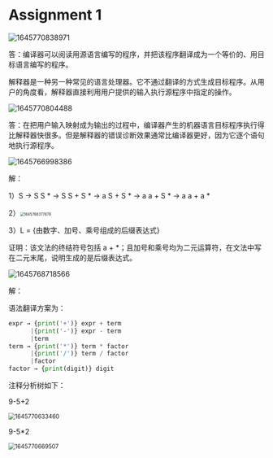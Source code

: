 # Assignment 1

![1645770838971](C:\Users\Xiao-PC\AppData\Roaming\Typora\typora-user-images\1645770838971.png)

答：编译器可以阅读用源语言编写的程序，并把该程序翻译成为一个等价的、用目标语言编写的程序。

解释器是一种另一种常见的语言处理器。它不通过翻译的方式生成目标程序。从用户的角度看，解释器直接利用用户提供的输入执行源程序中指定的操作。



![1645770804488](C:\Users\Xiao-PC\AppData\Roaming\Typora\typora-user-images\1645770804488.png)

答：在把用户输入映射成为输出的过程中，编译器产生的机器语言目标程序执行得比解释器快很多。但是解释器的错误诊断效果通常比编译器更好，因为它逐个语句地执行源程序。



![1645766998386](C:\Users\Xiao-PC\AppData\Roaming\Typora\typora-user-images\1645766998386.png)

解：

1）S → S S * → S S + S * → a S + S * → a a + S * → a a + a *

2）<img src="C:\Users\Xiao-PC\AppData\Roaming\Typora\typora-user-images\1645768377678.png" alt="1645768377678" style="zoom:50%;" />

3）L = {由数字、加号、乘号组成的后缀表达式}

证明：该文法的终结符号包括 a + *；且加号和乘号均为二元运算符，在文法中写在二元末尾，说明生成的是后缀表达式。



![1645768718566](C:\Users\Xiao-PC\AppData\Roaming\Typora\typora-user-images\1645768718566.png)

解：

语法翻译方案为：

```python
expr → {print('+')} expr + term
      |{print('-')} expr - term
      |term
term → {print('*')} term * factor
      |{print('/')} term / factor
      |factor
factor → {print(digit)} digit
```

注释分析树如下：

9-5+2

<img src="C:\Users\Xiao-PC\AppData\Roaming\Typora\typora-user-images\1645770633460.png" alt="1645770633460" style="zoom: 80%;" />



9-5*2

<img src="C:\Users\Xiao-PC\AppData\Roaming\Typora\typora-user-images\1645770669507.png" alt="1645770669507" style="zoom: 80%;" />